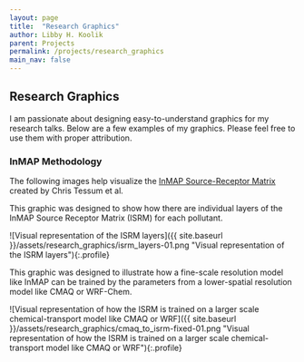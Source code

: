 ```yaml
---
layout: page
title:  "Research Graphics"
author: Libby H. Koolik
parent: Projects
permalink: /projects/research_graphics
main_nav: false
---
```


## Research Graphics

I am passionate about designing easy-to-understand graphics for my research talks. Below are a few examples of my graphics. Please feel free to use them with proper attribution.

### InMAP Methodology
The following images help visualize the [InMAP Source-Receptor Matrix](https://zenodo.org/records/7548607) created by Chris Tessum et al.

This graphic was designed to show how there are individual layers of the InMAP Source Receptor Matrix (ISRM) for each pollutant. 

![Visual representation of the ISRM layers]({{ site.baseurl }}/assets/research_graphics/isrm_layers-01.png "Visual representation of the ISRM layers"){:.profile}

This graphic was designed to illustrate how a fine-scale resolution model like InMAP can be trained by the parameters from a lower-spatial resolution model like CMAQ or WRF-Chem.

![Visual representation of how the ISRM is trained on a larger scale chemical-transport model like CMAQ or WRF]({{ site.baseurl }}/assets/research_graphics/cmaq_to_isrm-fixed-01.png "Visual representation of how the ISRM is trained on a larger scale chemical-transport model like CMAQ or WRF"){:.profile}
